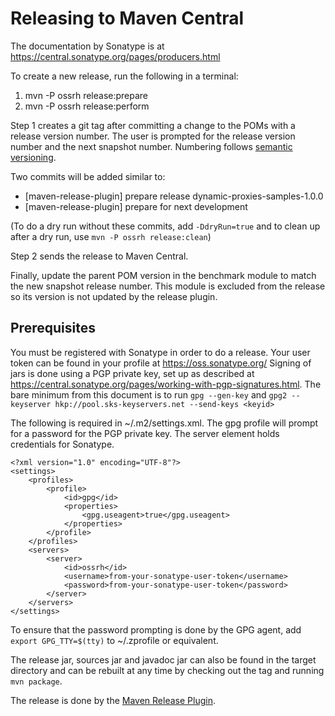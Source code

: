# Releasing to Maven Central

The documentation by Sonatype is at
 https://central.sonatype.org/pages/producers.html

To create a new release, run the following in a terminal:
 
 1. mvn -P ossrh release:prepare
 2. mvn -P ossrh release:perform
 
Step 1 creates a git tag after committing a change to the POMs with a release
 version number. The user is prompted for the release version number and the
 next snapshot number. Numbering follows
 [semantic versioning](https://semver.org/).

Two commits will be added similar to:

* [maven-release-plugin] prepare release dynamic-proxies-samples-1.0.0
* [maven-release-plugin] prepare for next development

(To do a dry run without these commits, add `-DdryRun=true`
and to clean up after a dry run, use `mvn -P ossrh release:clean`)
 
Step 2 sends the release to Maven Central.

Finally, update the parent POM version in the benchmark module to
 match the new snapshot release number. This module is excluded
 from the release so its version is not updated by the release plugin.

## Prerequisites

You must be registered with Sonatype in order to do a release.
 Your user token can be found in your profile at https://oss.sonatype.org/
 Signing of jars is done using a PGP private key, set up as described at
 https://central.sonatype.org/pages/working-with-pgp-signatures.html.
 The bare minimum from this document is to run
 `gpg --gen-key` and
 `gpg2 --keyserver hkp://pool.sks-keyservers.net --send-keys <keyid>`

The following is required in ~/.m2/settings.xml.
The gpg profile will prompt for a password for the PGP private key.
The server element holds credentials for Sonatype.

```
<?xml version="1.0" encoding="UTF-8"?>
<settings>
    <profiles>
        <profile>
            <id>gpg</id>
            <properties>
                <gpg.useagent>true</gpg.useagent>
            </properties>
        </profile>
    </profiles>
    <servers>
        <server>
            <id>ossrh</id>
            <username>from-your-sonatype-user-token</username>
            <password>from-your-sonatype-user-token</password>
        </server>
    </servers>
</settings>
```

To ensure that the password prompting is done by the GPG agent, add
 `export GPG_TTY=$(tty)` to ~/.zprofile or equivalent.

The release jar, sources jar and javadoc jar can also be found in the target 
 directory and can be rebuilt at any time by checking out the tag and running
 `mvn package`.

The release is done by the
 [Maven Release Plugin](https://maven.apache.org/maven-release/maven-release-plugin/).
